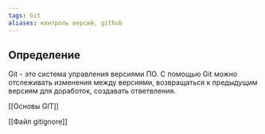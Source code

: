 ```yaml
---
tags: Git
aliases: контроль версий, github
---
```

## Определение
Git - это система управления версиями ПО. С помощью Git можно отслеживать изменения между версиями, возвращаться к предыдущим версиям для доработок, создавать ответвления.

[[Основы GIT]]

[[Файл gitignore]]
